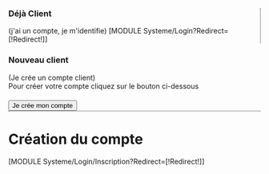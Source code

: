 <div class="row-fluid clearfix" style="border-bottom:1px dotted;">
        <div class="span6" style="border-right:1px dotted;">
                <h3 >Déjà Client</h3><span class="petittexte"> (j'ai un compte, je m'identifie)</span>
                [MODULE Systeme/Login?Redirect=[!Redirect!]]
        </div>
        <div class="span6">
                <h3 >Nouveau client</h3><span class="petittexte">(Je crée un compte client)</span>
                <div class="textecreation">Pour créer votre compte cliquez sur le bouton ci-dessous</div>
                <div class="control-group" style="margin-top:20px;">
                    <input name="C_Creation "type="submit" class="button btn-red Connexion" value="Je crée mon compte" onclick="$('#NewClient').css('display','block');" />
                </div>
        </div>
</div>

<div [IF [!I_Inscription!]=]style="display:none;"[/IF] id="NewClient">
    <h1>Création du compte</h1>
    [MODULE Systeme/Login/Inscription?Redirect=[!Redirect!]]
</div>
